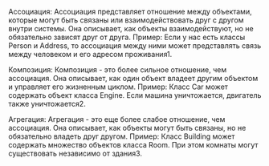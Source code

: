 Ассоциация:
Ассоциация представляет отношение между объектами, которые могут быть связаны или взаимодействовать друг с другом внутри системы.
Она описывает, как объекты взаимодействуют, но не обязательно зависят друг от друга.
Пример: Если у нас есть классы Person и Address, то ассоциация между ними может представлять связь между человеком и его адресом проживания1.

Композиция:
Композиция - это более сильное отношение, чем ассоциация.
Она описывает, как один объект владеет другим объектом и управляет его жизненным циклом.
Пример: Класс Car может содержать объект класса Engine. Если машина уничтожается, двигатель также уничтожается2.

Агрегация:
Агрегация - это еще более слабое отношение, чем ассоциация.
Она описывает, как объекты могут быть связаны, но не обязательно владеть друг другом.
Пример: Класс Building может содержать множество объектов класса Room. При этом комнаты могут существовать независимо от здания3.

